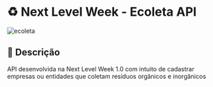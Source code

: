 # :recycle: Next Level Week - Ecoleta API

![ecoleta](https://user-images.githubusercontent.com/10531605/83702944-89b9c080-a5e4-11ea-9bf9-e42df6dc5638.jpg)

## :blue_book: Descrição

API desenvolvida na Next Level Week 1.0 com intuito de cadastrar empresas ou entidades que coletam resíduos orgânicos e inorgânicos
